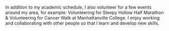 In addition to my academic schedule, I also volunteer for a few events around my area, for example: Volunteering for Sleepy Hollow Half Marathon & Volunteering for Cancer Walk at Manhattanville College. I enjoy working and collaborating with other people so that I learn and develop new skills.

